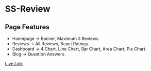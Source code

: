 # SS-Review


## Page Features

- Homepage -> Banner, Maximum 3 Reviews. 
- Reviews -> All Reviews, React Ratings.
- Dashboard -> 4 Chart. Line Chart, Bar Chart, Area Chart, Pie Chart.
- Blog -> Question Answers.


<a href="https://ss-review.netlify.app/">Live Link</a>

